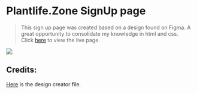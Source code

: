 # Plantlife.Zone SignUp page

> This sign up page was created based on a design found on Figma. A great opportunity to consolidate my knowledge in html and css.<br>
> Click [here](https://stephkeys.github.io/Plantlife.Zone-SignUp/) to view the live page.

<img src="https://user-images.githubusercontent.com/70416127/147799135-342239ab-e165-4124-82ef-317902e47a4b.png">

## Credits:

[Here](https://www.figma.com/community/file/1021092538693625515) is the design creator file.
